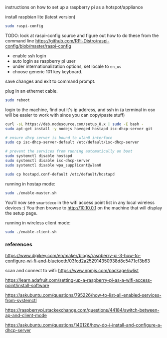 instructions on how to set up a raspberry pi as a hotspot/appliance

install raspbian lite (latest version)

```bash
sudo raspi-config
```

TODO: look at raspi-config source and figure out how to do these from the command line
https://github.com/RPi-Distro/raspi-config/blob/master/raspi-config

* enable ssh login
* auto login as raspberry pi user
* under internationalization options, set locale to `en_us`
* choose generic 101 key keyboard.

save changes and exit to command prompt.

plug in an ethernet cable.

```bash
sudo reboot
```

login to the machine, find out it's ip address, and ssh in (a terminal in osx
will be easier to work with since you can copy/paste stuff)

```bash
curl -sL https://deb.nodesource.com/setup_8.x | sudo -E bash -
sudo apt-get install -y nodejs haveged hostapd isc-dhcp-server git

# ensure dhcp server is bound to wlan0 interface
sudo cp isc-dhcp-server-default /etc/default/isc-dhcp-server

# prevent the services from running automatically on boot
sudo systemctl disable hostapd
sudo systemctl disable isc-dhcp-server
sudo systemctl disable wpa_supplicant@wlan0

sudo cp hostapd.conf-default /etc/default/hostapd
```


running in hostap mode:
```bash
sudo ./enable-master.sh
```
You'll now see `smartdeco` in the wifi access point list in any local wireless devices :)
You then browse to http://10.10.0.1 on the machine that will display the setup page.


running in wireless client mode:
```bash
sudo ./enable-client.sh
```


### references

https://www.digikey.com/en/maker/blogs/raspberry-pi-3-how-to-configure-wi-fi-and-bluetooth/03fcd2a252914350938d8c5471cf3b63

scan and connect to wifi:  https://www.npmjs.com/package/iwlist

https://learn.adafruit.com/setting-up-a-raspberry-pi-as-a-wifi-access-point/install-software

https://askubuntu.com/questions/795226/how-to-list-all-enabled-services-from-systemctl

https://raspberrypi.stackexchange.com/questions/44184/switch-between-ap-and-client-mode

https://askubuntu.com/questions/140126/how-do-i-install-and-configure-a-dhcp-server
